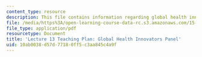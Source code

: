 ```yaml
---
content_type: resource
description: This file contains information regarding global health innovators panel.
file: /media/https%3A/open-learning-course-data-rc.s3.amazonaws.com/15-s07-globalhealth-lab-spring-2013/10ab0038d57d77180ff5c3aa845c4a9f_MIT15_S07S13_lec13teachplan.pdf
file_type: application/pdf
resourcetype: Document
title: 'Lecture 13 Teaching Plan: Global Health Innovators Panel'
uid: 10ab0038-d57d-7718-0ff5-c3aa845c4a9f
---
```

